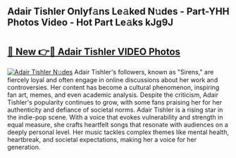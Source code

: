 ## Adair Tishler Onlyf𝚊ns Le𝚊ked N𝚞des - Part-YHH Photos Video - Hot Part Le𝚊ks kJg9J

# <h2><a href="http://ac13376.deff.icu/?id=Adair+Tishler">🔗 New 👉🔴 Adair Tishler VIDEO Photos</a></h2>

[![Adair Tishler N𝚞des](https://i.imgur.com/rIISA9y.gif)](http://ac13376.deff.icu/?id=Adair+Tishler)
Adair Tishler's followers, known as "Sirens," are fiercely loyal and often engage in online discussions about her work and controversies. Her content has become a cultural phenomenon, inspiring fan art, memes, and even academic analysis. Despite the criticism, Adair Tishler's popularity continues to grow, with some fans praising her for her authenticity and defiance of societal norms. Adair Tishler is a rising star in the indie-pop scene. With a voice that evokes vulnerability and strength in equal measure, she crafts heartfelt songs that resonate with audiences on a deeply personal level. Her music tackles complex themes like mental health, heartbreak, and societal expectations, making her a voice for her generation.
